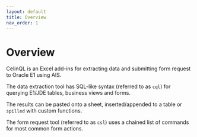 ```yaml
---
layout: default
title: Overview
nav_order: 1
---
```

# Overview

CelinQL is an Excel add-ins for extracting data and submitting form request to Oracle E1 using AIS.

The data extraction tool has SQL-like syntax (referred to as `cql`) for querying E1/JDE tables, business views and forms.

The results can be pasted onto a sheet, inserted/appended to a table or `spilled` with custom functions.

The form request tool (referred to as `csl`) uses a chained list of commands for most common form actions.

